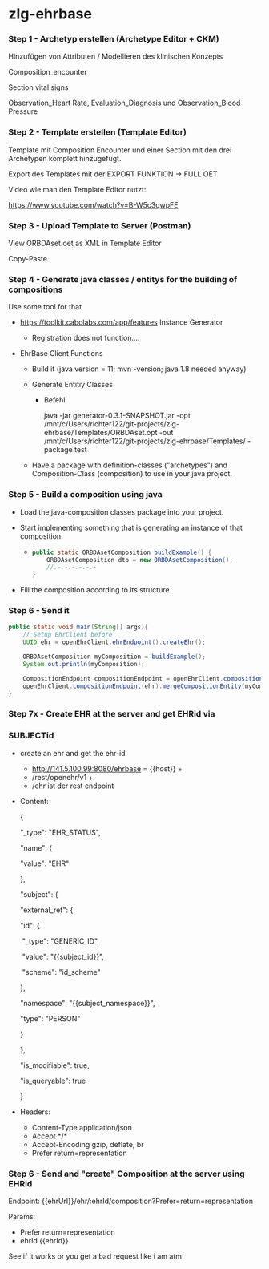 # zlg-ehrbase

### Step 1 - Archetyp erstellen (Archetype Editor + CKM)

Hinzufügen von Attributen / Modellieren des klinischen Konzepts

Composition_encounter

Section vital signs

Observation_Heart Rate, Evaluation_Diagnosis und   Observation_Blood Pressure



### Step 2 - Template erstellen (Template Editor)

Template mit Composition Encounter und einer Section mit den drei Archetypen komplett hinzugefügt.

Export des Templates mit der EXPORT FUNKTION -> FULL OET

Video wie man den Template Editor nutzt: 

https://www.youtube.com/watch?v=B-W5c3qwpFE



### Step 3 - Upload Template to Server (Postman)

View ORBDAset.oet as XML in Template Editor

Copy-Paste



### Step 4 - Generate java classes / entitys for the building of compositions

Use some tool for that

- https://toolkit.cabolabs.com/app/features   Instance Generator

  - Registration does not function....

- EhrBase Client Functions

  - Build it (java version = 11; mvn -version; java 1.8 needed anyway)

  - Generate Entitiy Classes

    - Befehl

      java -jar generator-0.3.1-SNAPSHOT.jar -opt /mnt/c/Users/richter122/git-projects/zlg-ehrbase/Templates/ORBDAset.opt -out /mnt/c/Users/richter122/git-projects/zlg-ehrbase/Templates/ -package test

  - Have a package with definition-classes ("archetypes") and Composition-Class (composition) to use in your java project.

### Step 5 - Build a composition using java

- Load the java-composition classes package into your project.

- Start implementing something that is generating an instance of that composition

  - ```java
    public static ORBDAsetComposition buildExample() {
        ORBDAsetComposition dto = new ORBDAsetComposition();
    	//.-.-.-.-.-.-
    }
    ```

- Fill the composition according to its structure

### Step 6 - Send it

```java
public static void main(String[] args){
    // Setup EhrClient before
    UUID ehr = openEhrClient.ehrEndpoint().createEhr();

    ORBDAsetComposition myComposition = buildExample();
    System.out.println(myComposition);

    CompositionEndpoint compositionEndpoint = openEhrClient.compositionEndpoint(ehr);
    openEhrClient.compositionEndpoint(ehr).mergeCompositionEntity(myComposition);
}
```

### Step 7x - Create EHR at the server and get EHRid via 

### SUBJECTid

- create an ehr and get the ehr-id

  - http://141.5.100.99:8080/ehrbase = {{host}} +
  - /rest/openehr/v1                                                +
  - /ehr                                              ist der rest endpoint

- Content:

  {

   "_type": "EHR_STATUS",

   "name": {

    "value": "EHR"

   },

   "subject": {

    "external_ref": {

     "id": {

  ​    "_type": "GENERIC_ID",

  ​    "value": "{{subject_id}}",

  ​    "scheme": "id_scheme"

     },

     "namespace": "{{subject_namespace}}",

     "type": "PERSON"

    }

   },

   "is_modifiable": true,

   "is_queryable": true

  }

- Headers:

  - Content-Type   application/json
  - Accept       \*/*
  - Accept-Encoding      gzip, deflate, br
  - Prefer     return=representation



### Step 6 - Send and "create" Composition at the server using EHRid

Endpoint: {{ehrUrl}}/ehr/:ehrId/composition?Prefer=return=representation

Params: 

- Prefer              return=representation
- ehrId                {{ehrId}}

See if it works or you get a bad request like i am atm